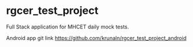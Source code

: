 # rgcer_test_project
Full Stack application for MHCET daily mock tests.


Android app git link
https://github.com/krunaln/rgcer_test_project_android
